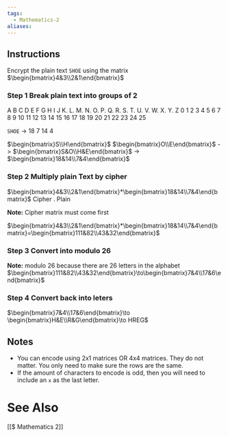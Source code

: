 ```yaml
---
tags:
  - Mathematics-2
aliases:
---
```

## Instructions

Encrypt the plain text `SHOE` using the matrix $\begin{bmatrix}4&3\\2&1\end{bmatrix}$

### Step 1 Break plain text into groups of 2

A B C D E F G H I J K. L. M. N. O. P. Q. R. S. T. U. V. W. X. Y. Z
0 1 2 3 4 5 6 7 8 9 10 11 12 13 14 15 16 17 18 19 20 21 22 23 24 25

`SHOE` -> 18 7 14 4

$\begin{bmatrix}S\\H\end{bmatrix}$ $\begin{bmatrix}O\\E\end{bmatrix}$ -> $\begin{bmatrix}S&O\\H&E\end{bmatrix}$ -> $\begin{bmatrix}18&14\\7&4\end{bmatrix}$

### Step 2 Multiply plain Text by cipher
$\begin{bmatrix}4&3\\2&1\end{bmatrix}*\begin{bmatrix}18&14\\7&4\end{bmatrix}$
Cipher . Plain

**Note:** Cipher matrix must come first

$\begin{bmatrix}4&3\\2&1\end{bmatrix}*\begin{bmatrix}18&14\\7&4\end{bmatrix}=\begin{bmatrix}111&82\\43&32\end{bmatrix}$

### Step 3 Convert into modulo 26
**Note:** modulo 26 because there are 26 letters in the alphabet
$\begin{bmatrix}111&82\\43&32\end{bmatrix}\to\begin{bmatrix}7&4\\17&6\end{bmatrix}$

### Step 4 Convert back into leters

$\begin{bmatrix}7&4\\17&6\end{bmatrix}\to \begin{bmatrix}H&E\\R&G\end{bmatrix}\to HREG$


## Notes
- You can encode using 2x1 matrices OR 4x4 matrices. They do not matter. You only need to make sure the rows are the same.
- If the amount of characters to encode is odd, then you will need to include an `x` as the last letter.


# See Also
[[$ Mathematics 2]]
